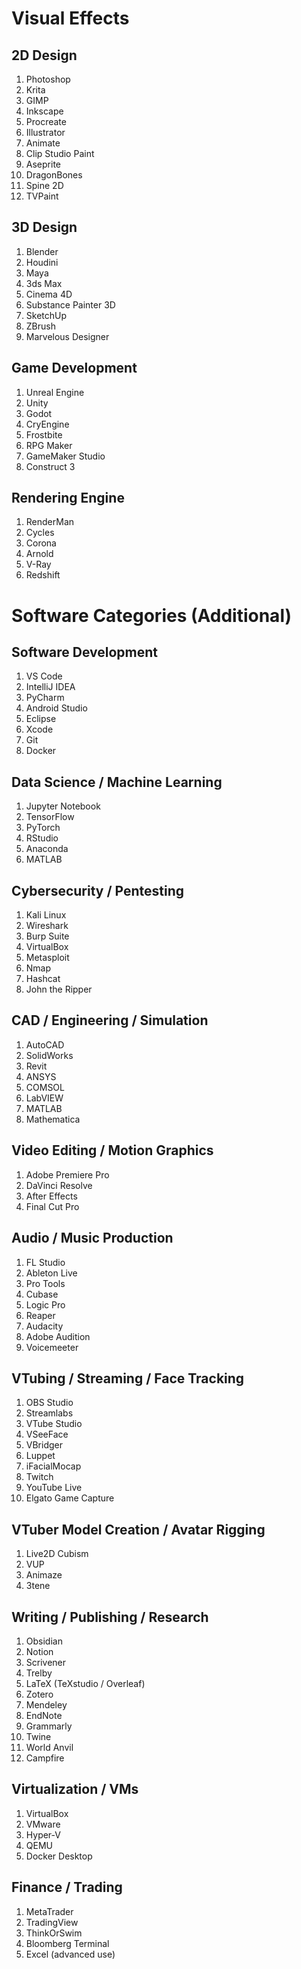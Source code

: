 # Visual Effects

## 2D Design

1. Photoshop  
2. Krita  
3. GIMP  
4. Inkscape  
5. Procreate  
6. Illustrator  
7. Animate  
8. Clip Studio Paint  
9. Aseprite  
10. DragonBones  
11. Spine 2D  
12. TVPaint  

## 3D Design

1. Blender  
2. Houdini  
3. Maya  
4. 3ds Max  
5. Cinema 4D  
6. Substance Painter 3D  
7. SketchUp  
8. ZBrush  
9. Marvelous Designer  

## Game Development

1. Unreal Engine  
2. Unity  
3. Godot  
4. CryEngine  
5. Frostbite  
6. RPG Maker  
7. GameMaker Studio  
8. Construct 3  

## Rendering Engine

1. RenderMan  
2. Cycles  
3. Corona  
4. Arnold  
5. V-Ray  
6. Redshift  

# Software Categories (Additional)

## Software Development

1. VS Code  
2. IntelliJ IDEA  
3. PyCharm  
4. Android Studio  
5. Eclipse  
6. Xcode  
7. Git  
8. Docker  

## Data Science / Machine Learning

1. Jupyter Notebook  
2. TensorFlow  
3. PyTorch  
4. RStudio  
5. Anaconda  
6. MATLAB  

## Cybersecurity / Pentesting

1. Kali Linux  
2. Wireshark  
3. Burp Suite  
4. VirtualBox  
5. Metasploit  
6. Nmap  
7. Hashcat  
8. John the Ripper  

## CAD / Engineering / Simulation

1. AutoCAD  
2. SolidWorks  
3. Revit  
4. ANSYS  
5. COMSOL  
6. LabVIEW  
7. MATLAB  
8. Mathematica  

## Video Editing / Motion Graphics

1. Adobe Premiere Pro  
2. DaVinci Resolve  
3. After Effects  
4. Final Cut Pro  

## Audio / Music Production

1. FL Studio  
2. Ableton Live  
3. Pro Tools  
4. Cubase  
5. Logic Pro  
6. Reaper  
7. Audacity  
8. Adobe Audition  
9. Voicemeeter  

## VTubing / Streaming / Face Tracking

1. OBS Studio  
2. Streamlabs  
3. VTube Studio  
4. VSeeFace  
5. VBridger  
6. Luppet  
7. iFacialMocap  
8. Twitch  
9. YouTube Live  
10. Elgato Game Capture  

## VTuber Model Creation / Avatar Rigging

1. Live2D Cubism  
2. VUP  
3. Animaze  
4. 3tene  

## Writing / Publishing / Research

1. Obsidian  
2. Notion  
3. Scrivener  
4. Trelby  
5. LaTeX (TeXstudio / Overleaf)  
6. Zotero  
7. Mendeley  
8. EndNote  
9. Grammarly  
10. Twine  
11. World Anvil  
12. Campfire  

## Virtualization / VMs

1. VirtualBox  
2. VMware  
3. Hyper-V  
4. QEMU  
5. Docker Desktop  

## Finance / Trading

1. MetaTrader  
2. TradingView  
3. ThinkOrSwim  
4. Bloomberg Terminal  
5. Excel (advanced use)

